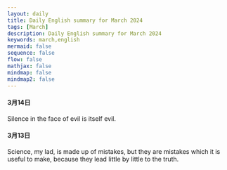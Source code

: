 ```yaml
---
layout: daily
title: Daily English summary for March 2024
tags: [March]
description: Daily English summary for March 2024
keywords: march,english
mermaid: false
sequence: false
flow: false
mathjax: false
mindmap: false
mindmap2: false
---
```




#### 3月14日

Silence in the face of evil is itself evil.

#### 3月13日

Science, my lad, is made up of mistakes, but they are mistakes which it is useful to make, because they lead little by little to the truth.
